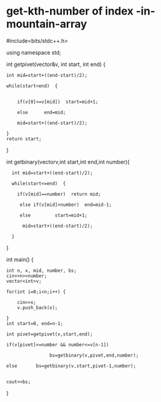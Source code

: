 # get-kth-number of index -in-mountain-array


#include<bits/stdc++.h>

using namespace std;

int getpivet(vector<int>&v, int start, int end) {
    
    int mid=start+((end-start)/2);
      
    while(start<end)  {
        
      
        if(v[0]<=v[mid])  start=mid+1;
        
        else      end=mid;
        
        mid=start+((end-start)/2);
        
    }
    return start;
    
}

  int getbinary(vector<int>v,int start,int end,int number){
      
      
      int mid=start+((end-start)/2);
      
      while(start<=end)  {
          
        if(v[mid]==number)  return mid;
          
         else if(v[mid]>number)  end=mid-1; 
         
         else         start=mid+1;
          
          mid=start+((end-start)/2);
          
      }
      
  }

int main() {
    
    int n, x, mid, number, bs;
    cin>>n>>number;
    vector<int>v;

    for(int i=0;i<n;i++) {
        
        cin>>x;
        v.push_back(x);
        
    } 
    int start=0, end=n-1;
     
    int pivet=getpivet(v,start,end);
    
    if(v[pivet]<=number && number<=v[n-1])  
    
                    bs=getbinary(v,pivet,end,number);
    
    else       bs=getbinary(v,start,pivet-1,number);
   
    
    cout<<bs;
}
